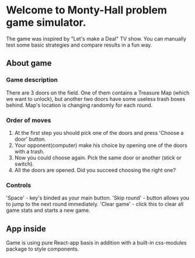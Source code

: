 # Welcome to Monty-Hall problem game simulator.

The game was inspired by "Let's make a Deal" TV show. You can manually test some basic strategies and compare results in a fun way.

## About game

### Game description

There are 3 doors on the field. One of them contains a Treasure Map (which we want to unlock), but another two doors have some useless trash boxes behind. Map's location is changing randomly for each round.

### Order of moves

1. At the first step you should pick one of the doors and press 'Choose a door' button.
2. Your opponent(computer) make his choice by opening one of the doors with a trash.
3. Now you could choose again. Pick the same door or another (stick or switch).
4. All the doors are opened. Did you succeed choosing the right one?

### Controls

'Space' - key's binded as your main button.
'Skip round' - button allows you to jump to the next round immediately.
'Clear game' - click this to clear all game stats and starts a new game.

## App inside

Game is using pure React-app basis in addition with a built-in css-modules package to style components.
